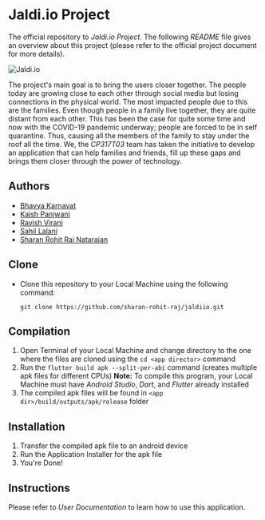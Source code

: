 # Jaldi.io Project

The official repository to *Jaldi.io Project*. The following *README* file gives an overview about this project (please refer to the official project document for more details).



![Jaldi.io](https://github.com/sharan-rohit-raj/jaldiio/blob/master/assets/images/splash_screen.png)



The project's main goal is to bring the users closer together. The people today are growing close to each other through social media but losing connections in the physical world. The most impacted people due to this are the families. Even though people in a family live together, they are quite distant from each other. This has been the case for quite some time and now with the COVID-19 pandemic underway; people are forced to be in self quarantine. Thus, causing all the members of the family to stay under the roof all the time. We, the *CP317T03* team has taken the initiative to develop an application that can help families and friends, fill up these gaps and brings them closer through the power of technology. 



## Authors

- [Bhavya Karnavat](https://github.com/karnavatbhavya)
- [Kaish Panjwani](https://github.com/kaishp)
- [Ravish Virani](https://github.com/RavishVirani)
- [Sahil Lalani](https://github.com/)
- [Sharan Rohit Raj Natarajan](https://github.com/sharan-rohit-raj)

  

## Clone

- Clone this repository to your Local Machine using the following command:

  `git clone https://github.com/sharan-rohit-raj/jaldiio.git`

  

## Compilation

1. Open Terminal of your Local Machine and change directory to the one where the files are cloned using the `cd <app director>` command
2. Run the `flutter build apk --split-per-abi` command (creates multiple apk files for different CPUs)
   **Note:** To compile this program, your Local Machine must have *Android Studio*, *Dart*, and *Flutter* already installed
3. The compiled apk files will be found in `<app dir>/build/outputs/apk/release` folder



## Installation

1. Transfer the compiled apk file to an android device
2. Run the Application Installer for the apk file
3. You're Done!



## Instructions

Please refer to *User Documentation* to learn how to use this application.
